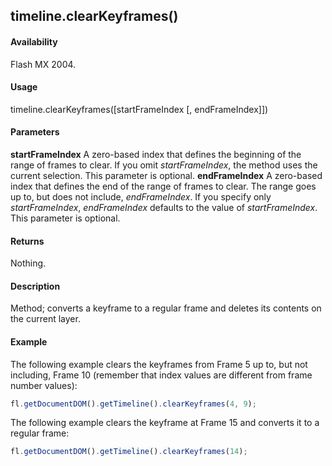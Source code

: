## timeline.clearKeyframes()

#### Availability

Flash MX 2004.

#### Usage

timeline.clearKeyframes([startFrameIndex [, endFrameIndex]])

#### Parameters

**startFrameIndex** A zero-based index that defines the beginning of the range of frames to clear. If you omit
*startFrameIndex*, the method uses the current selection. This parameter is optional.
**endFrameIndex** A zero-based index that defines the end of the range of frames to clear. The range goes up to, but does not include, *endFrameIndex*. If you specify only *startFrameIndex*, *endFrameIndex* defaults to the value of *startFrameIndex*. This parameter is optional.

#### Returns

Nothing.

#### Description

Method; converts a keyframe to a regular frame and deletes its contents on the current layer.

#### Example

The following example clears the keyframes from Frame 5 up to, but not including, Frame 10 (remember that index values are different from frame number values):
```javascript
fl.getDocumentDOM().getTimeline().clearKeyframes(4, 9);
```
The following example clears the keyframe at Frame 15 and converts it to a regular frame:
```javascript
fl.getDocumentDOM().getTimeline().clearKeyframes(14);
```